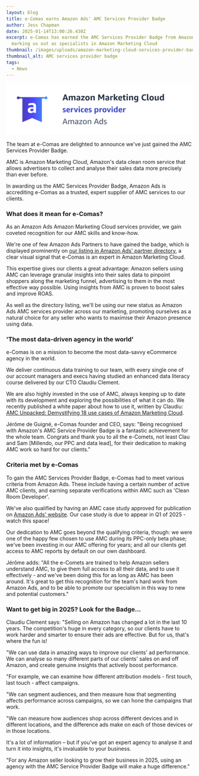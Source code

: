 ```yaml
---
layout: blog
title: e-Comas earns Amazon Ads' AMC Services Provider Badge
author: Jess Chapman
date: 2025-01-14T13:00:26.430Z
excerpt: e-Comas has earned the AMC Services Provider Badge from Amazon Ads,
  marking us out as specialists in Amazon Marketing Cloud
thumbnail: /images/uploads/amazon-marketing-cloud-services-provider-badge.png
thumbnail_alt: AMC services provider badge
tags:
  - News
---
```

<!--StartFragment-->

![AMC services provider badge](/images/uploads/amazon-marketing-cloud-services-provider-badge.png "AMC services provider badge")

The team at e-Comas are delighted to announce we've just gained the AMC Services Provider Badge.

AMC is Amazon Marketing Cloud, Amazon's data clean room service that allows advertisers to collect and analyse their sales data more precisely than ever before. 

In awarding us the AMC Services Provider Badge, Amazon Ads is accrediting e-Comas as a trusted, expert supplier of AMC services to our clients. 

### What does it mean for e-Comas?

As an Amazon Ads Amazon Marketing Cloud services provider, we gain coveted recognition for our AMC skills and know-how.

We're one of few Amazon Ads Partners to have gained the badge, which is displayed prominently on [our listing in Amazon Ads' partner directory](https://advertising.amazon.com/partners/directory/details/amzn1.ads1.ma1.cj3vydv54i8qcb80mhstj0em0/e-Comas-Sarl), a clear visual signal that e-Comas is an expert in Amazon Marketing Cloud. 

This expertise gives our clients a great advantage: Amazon sellers using AMC can leverage granular insights into their sales data to pinpoint shoppers along the marketing funnel, advertising to them in the most effective way possible. Using insights from AMC is proven to boost sales and improve ROAS. 

As well as the directory listing, we'll be using our new status as Amazon Ads AMC services provider across our marketing, promoting ourselves as a natural choice for any seller who wants to maximise their Amazon presence using data.

### 'The most data-driven agency in the world' 

e-Comas is on a mission to become the most data-savvy eCommerce agency in the world. 

We deliver continuous data training to our team, with every single one of our account managers and execs having studied an enhanced data literacy course delivered by our CTO Claudiu Clement. 

We are also highly invested in the use of AMC, always keeping up to date with its development and exploring the possibilities of what it can do. We recently published a white paper about how to use it, written by Claudiu: [AMC Unpacked: Demystifying 18 use cases of Amazon Marketing Cloud](https://e-comas.com/white-paper-form.html).

Jérôme de Guigné, e-Comas founder and CEO, says: "Being recognised with Amazon's AMC Service Provider Badge is a fantastic achievement for the whole team. Congrats and thank you to all the e-Comets, not least Clau and Sam \[Millendo, our PPC and data lead], for their dedication to making AMC work so hard for our clients."

### Criteria met by e-Comas

To gain the AMC Services Provider Badge, e-Comas had to meet various criteria from Amazon Ads. These include having a certain number of active AMC clients, and earning separate verifications within AMC such as 'Clean Room Developer'.

We've also qualified by having an AMC case study approved for publication on [Amazon Ads' website](https://advertising.amazon.com/en-gb/resources/library?subpageType=Education&relatedContentTypes=Case%20studies). Our case study is due to appear in Q1 of 2025 - watch this space!

Our dedication to AMC goes beyond the qualifying criteria, though: we were one of the happy few chosen to use AMC during its PPC-only beta phase; we've been investing in our AMC offering for years; and all our clients get access to AMC reports by default on our own dashboard. 

Jérôme adds: "All the e-Comets are trained to help Amazon sellers understand AMC, to give them full access to all their data, and to use it effectively - and we've been doing this for as long as AMC has been around. It's great to get this recognition for the team's hard work from Amazon Ads, and to be able to promote our specialism in this way to new and potential customers."

### Want to get big in 2025? Look for the Badge…

Claudiu Clement says: "Selling on Amazon has changed a lot in the last 10 years. The competition's huge in every category, so our clients have to work harder and smarter to ensure their ads are effective. But for us, that's where the fun is! 

"We can use data in amazing ways to improve our clients' ad performance. We can analyse so many different parts of our clients' sales on and off Amazon, and create genuine insights that actively boost performance. 

"For example, we can examine how different attribution models - first touch, last touch - affect campaigns. 

"We can segment audiences, and then measure how that segmenting affects performance across campaigns, so we can hone the campaigns that work. 

"We can measure how audiences shop across different devices and in different locations, and the difference ads make on each of those devices or in those locations. 

It's a lot of information – but if you've got an expert agency to analyse it and turn it into insights, it's invaluable to your business.

"For any Amazon seller looking to grow their business in 2025, using an agency with the AMC Service Provider Badge will make a huge difference."

<!--EndFragment-->